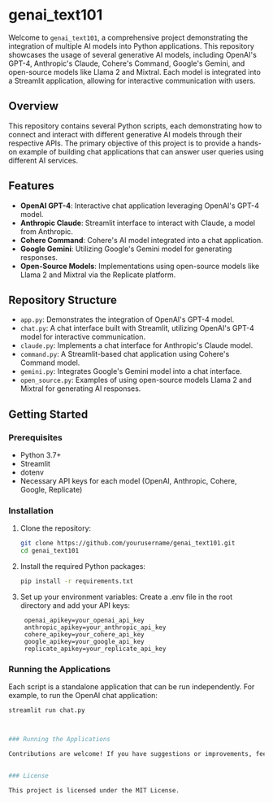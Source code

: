 # genai_text101

Welcome to `genai_text101`, a comprehensive project demonstrating the integration of multiple AI models into Python applications. This repository showcases the usage of several generative AI models, including OpenAI's GPT-4, Anthropic's Claude, Cohere's Command, Google's Gemini, and open-source models like Llama 2 and Mixtral. Each model is integrated into a Streamlit application, allowing for interactive communication with users.

## Overview

This repository contains several Python scripts, each demonstrating how to connect and interact with different generative AI models through their respective APIs. The primary objective of this project is to provide a hands-on example of building chat applications that can answer user queries using different AI services.

## Features

- **OpenAI GPT-4**: Interactive chat application leveraging OpenAI's GPT-4 model.
- **Anthropic Claude**: Streamlit interface to interact with Claude, a model from Anthropic.
- **Cohere Command**: Cohere's AI model integrated into a chat application.
- **Google Gemini**: Utilizing Google's Gemini model for generating responses.
- **Open-Source Models**: Implementations using open-source models like Llama 2 and Mixtral via the Replicate platform.

## Repository Structure

- `app.py`: Demonstrates the integration of OpenAI's GPT-4 model.
- `chat.py`: A chat interface built with Streamlit, utilizing OpenAI's GPT-4 model for interactive communication.
- `claude.py`: Implements a chat interface for Anthropic's Claude model.
- `command.py`: A Streamlit-based chat application using Cohere's Command model.
- `gemini.py`: Integrates Google's Gemini model into a chat interface.
- `open_source.py`: Examples of using open-source models Llama 2 and Mixtral for generating AI responses.

## Getting Started

### Prerequisites

- Python 3.7+
- Streamlit
- dotenv
- Necessary API keys for each model (OpenAI, Anthropic, Cohere, Google, Replicate)

### Installation

1. Clone the repository:
   ```bash
   git clone https://github.com/yourusername/genai_text101.git
   cd genai_text101
2. Install the required Python packages:
   ```bash
   pip install -r requirements.txt
3. Set up your environment variables:
Create a .env file in the root directory and add your API keys:
   ```env
    openai_apikey=your_openai_api_key
    anthropic_apikey=your_anthropic_api_key
    cohere_apikey=your_cohere_api_key
    google_apikey=your_google_api_key
    replicate_apikey=your_replicate_api_key

### Running the Applications

Each script is a standalone application that can be run independently. 
For example, to run the OpenAI chat application:

   ```bash
   streamlit run chat.py



### Running the Applications

Contributions are welcome! If you have suggestions or improvements, feel free to open an issue or submit a pull request.


### License

This project is licensed under the MIT License.
